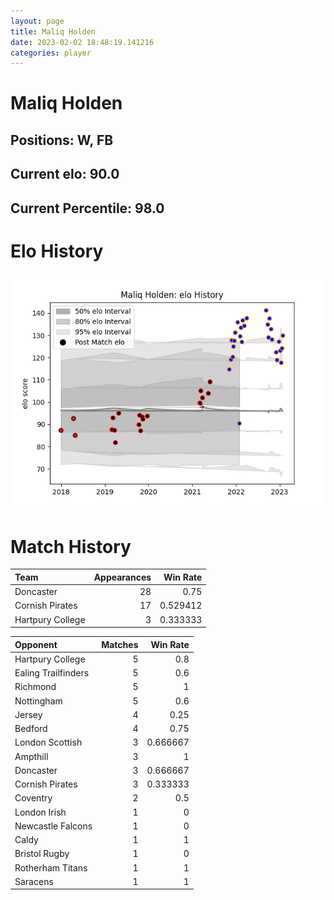 ```yaml
---  
layout: page  
title: Maliq Holden  
date: 2023-02-02 18:48:19.141216  
categories: player  
---
```

# Maliq Holden

## Positions: W, FB

## Current elo: 90.0

## Current Percentile: 98.0

# Elo History


![elo history](history_MaliqHolden.png)
# Match History


| Team             |   Appearances |   Win Rate |
|:-----------------|--------------:|-----------:|
| Doncaster        |            28 |   0.75     |
| Cornish Pirates  |            17 |   0.529412 |
| Hartpury College |             3 |   0.333333 |

| Opponent            |   Matches |   Win Rate |
|:--------------------|----------:|-----------:|
| Hartpury College    |         5 |   0.8      |
| Ealing Trailfinders |         5 |   0.6      |
| Richmond            |         5 |   1        |
| Nottingham          |         5 |   0.6      |
| Jersey              |         4 |   0.25     |
| Bedford             |         4 |   0.75     |
| London Scottish     |         3 |   0.666667 |
| Ampthill            |         3 |   1        |
| Doncaster           |         3 |   0.666667 |
| Cornish Pirates     |         3 |   0.333333 |
| Coventry            |         2 |   0.5      |
| London Irish        |         1 |   0        |
| Newcastle Falcons   |         1 |   0        |
| Caldy               |         1 |   1        |
| Bristol Rugby       |         1 |   0        |
| Rotherham Titans    |         1 |   1        |
| Saracens            |         1 |   1        |